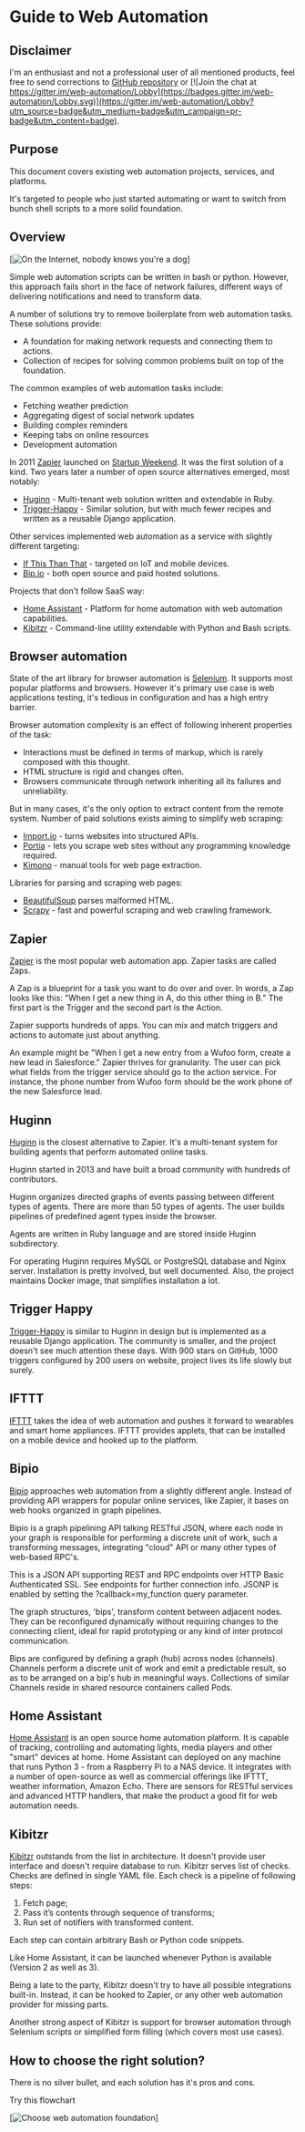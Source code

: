 # Guide to Web Automation

## Disclaimer

I'm an enthusiast and not a professional user of all mentioned products, feel free to send corrections to [GitHub repository](https://github.com/peterdemin/web-automation-2017) or [![Join the chat at https://gitter.im/web-automation/Lobby](https://badges.gitter.im/web-automation/Lobby.svg)](https://gitter.im/web-automation/Lobby?utm_source=badge&utm_medium=badge&utm_campaign=pr-badge&utm_content=badge).

## Purpose

This document covers existing web automation projects, services, and platforms.

It's targeted to people who just started automating or want to switch from bunch shell scripts to a more solid foundation.

## Overview

[![On the Internet, nobody knows you're a dog](Internet_dog.jpg)]

Simple web automation scripts can be written in bash or python.
However, this approach fails short in the face of network failures, different ways of delivering notifications and need to transform data.

A number of solutions try to remove boilerplate from web automation tasks.
These solutions provide:

* A foundation for making network requests and connecting them to actions.
* Collection of recipes for solving common problems built on top of the foundation.

The common examples of web automation tasks include:

* Fetching weather prediction
* Aggregating digest of social network updates
* Building complex reminders
* Keeping tabs on online resources
* Development automation

In 2011 [Zapier](https://zapier.com) launched on [Startup Weekend](http://startupweekend.org/).
It was the first solution of a kind.
Two years later a number of open source alternatives emerged, most notably:

* [Huginn](https://github.com/huginn/huginn) - Multi-tenant web solution written and extendable in Ruby.
* [Trigger-Happy](https://trigger-happy.eu/) - Similar solution, but with much fewer recipes and written as a reusable Django application.

Other services implemented web automation as a service with slightly different targeting:

* [If This Than That](https://ifttt.com) - targeted on IoT and mobile devices.
* [Bip.io](https://bip.io) - both open source and paid hosted solutions.

Projects that don't follow SaaS way:

* [Home Assistant](https://home-assistant.io/) - Platform for home automation with web automation capabilities.
* [Kibitzr](https://kibitzr.github.io) - Command-line utility extendable with Python and Bash scripts.

## Browser automation

State of the art library for browser automation is [Selenium](selenium-python.readthedocs.io).
It supports most popular platforms and browsers.
However it's primary use case is web applications testing, it's tedious in configuration and has a high entry barrier.

Browser automation complexity is an effect of following inherent properties of the task:

* Interactions must be defined in terms of markup, which is rarely composed with this thought.
* HTML structure is rigid and changes often.
* Browsers communicate through network inheriting all its failures and unreliability.

But in many cases, it's the only option to extract content from the remote system.
Number of paid solutions exists aiming to simplify web scraping:

* [Import.io](https://import.io) - turns websites into structured APIs.
* [Portia](https://scrapinghub.com/portia/) - lets you scrape web sites without any programming knowledge required.
* [Kimono](https://www.kimonolabs.com/) - manual tools for web page extraction.

Libraries for parsing and scraping web pages:

* [BeautifulSoup](https://www.crummy.com/software/BeautifulSoup/) parses malformed HTML.
* [Scrapy](https://scrapy.org/) - fast and powerful scraping and web crawling framework.

## Zapier

[Zapier](https://zapier.com) is the most popular web automation app.
Zapier tasks are called Zaps.

A Zap is a blueprint for a task you want to do over and over.
In words, a Zap looks like this: "When I get a new thing in A, do this other thing in B."
The first part is the Trigger and the second part is the Action.

Zapier supports hundreds of apps.
You can mix and match triggers and actions to automate just about anything.

An example might be "When I get a new entry from a Wufoo form, create a new lead in Salesforce."
Zapier thrives for granularity.
The user can pick what fields from the trigger service should go to the action service.
For instance, the phone number from Wufoo form should be the work phone of the new Salesforce lead.

## Huginn

[Huginn](https://github.com/huginn/huginn) is the closest alternative to Zapier.
It's a multi-tenant system for building agents that perform automated online tasks.

Huginn started in 2013 and have built a broad community with hundreds of contributors.

Huginn organizes directed graphs of events passing between different types of agents.
There are more than 50 types of agents.
The user builds pipelines of predefined agent types inside the browser.

Agents are written in Ruby language and are stored inside Huginn subdirectory.

For operating Huginn requires MySQL or PostgreSQL database and Nginx server.
Installation is pretty involved, but well documented.
Also, the project maintains Docker image, that simplifies installation a lot.

## Trigger Happy

[Trigger-Happy](https://trigger-happy.eu/) is similar to Huginn in design but is implemented as a reusable Django application.
The community is smaller, and the project doesn't see much attention these days.
With 900 stars on GitHub, 1000 triggers configured by 200 users on website, project lives its life slowly but surely.

## IFTTT

[IFTTT](https://ifttt.com) takes the idea of web automation and pushes it forward to wearables and smart home appliances. IFTTT provides applets, that can be installed on a mobile device and hooked up to the platform.

## Bipio

[Bipio](https://bip.io) approaches web automation from a slightly different angle. Instead of providing API wrappers for popular online services, like Zapier, it bases on web hooks organized in graph pipelines.

Bipio is a graph pipelining API talking RESTful JSON, where each node in your graph is responsible for performing a discrete unit of work, such a transforming messages, integrating "cloud" API or many other types of web-based RPC's. 

This is a JSON API supporting REST and RPC endpoints over HTTP Basic Authenticated SSL. See endpoints for further connection info. JSONP is enabled by setting the ?callback=my_function query parameter. 

The graph structures, 'bips', transform content between adjacent nodes. They can be reconfigured dynamically without requiring changes to the connecting client, ideal for rapid prototyping or any kind of inter protocol communication. 

Bips are configured by defining a graph (hub) across nodes (channels). Channels perform a discrete unit of work and emit a predictable result, so as to be arranged on a bip's hub in meaningful ways. Collections of similar Channels reside in shared resource containers called Pods.

## Home Assistant

[Home Assistant](https://home-assistant.io/) is an open source home automation platform.
It is capable of tracking, controlling and automating lights, media players and other "smart" devices at home.
Home Assistant can deployed on any machine that runs Python 3 - from a Raspberry Pi to a NAS device.
It integrates with a number of open-source as well as commercial offerings like IFTTT, weather information, Amazon Echo.
There are sensors for RESTful services and advanced HTTP handlers, that make the product a good fit for web automation needs.

## Kibitzr

[Kibitzr](https://kibitzr.github.io) outstands from the list in architecture.
It doesn't provide user interface and doesn't require database to run.
Kibitzr serves list of checks.
Checks are defined in single YAML file.
Each check is a pipeline of following steps:

1. Fetch page;
2. Pass it’s contents through sequence of transforms;
3. Run set of notifiers with transformed content.

Each step can contain arbitrary Bash or Python code snippets.

Like Home Assistant, it can be launched whenever Python is available (Version 2 as well as 3).

Being a late to the party, Kibitzr doesn't try to have all possible integrations built-in.
Instead, it can be hooked to Zapier, or any other web automation provider for missing parts.

Another strong aspect of Kibitzr is support for browser automation through Selenium scripts or simplified form filling (which covers most use cases).

## How to choose the right solution?

There is no silver bullet, and each solution has it's pros and cons.

Try this flowchart

[![Choose web automation foundation](decision-tree.png)]
